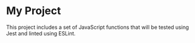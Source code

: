 # My Project

This project includes a set of JavaScript functions that will be tested using Jest and linted using ESLint.
